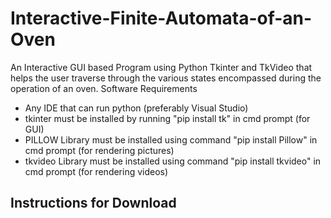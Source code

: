 # Interactive-Finite-Automata-of-an-Oven
An Interactive GUI based Program using Python Tkinter and TkVideo that helps the user traverse through the various states encompassed during the operation of an oven.
Software Requirements
- Any IDE that can run python (preferably Visual Studio)
- tkinter must be installed by running "pip install tk" in cmd prompt (for GUI)
- PILLOW Library must be installed using command "pip install Pillow" in cmd prompt (for rendering pictures)
- tkvideo Library must be installed using command "pip install tkvideo" in cmd prompt (for rendering videos)

Instructions for Download
- 
